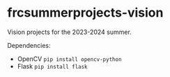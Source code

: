 # frcsummerprojects-vision

Vision projects for the 2023-2024 summer.

Dependencies:

- OpenCV `pip install opencv-python`
- Flask `pip install flask`

